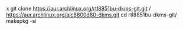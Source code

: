x git clone https://aur.archlinux.org/rtl8851bu-dkms-git.git / https://aur.archlinux.org/aic8800d80-dkms.git 
cd rtl8851bu-dkms-git/
makepkg -si
